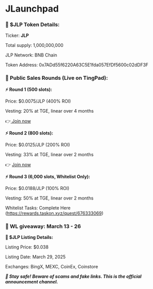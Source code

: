 # JLaunchpad

### **📌 $JLP Token Details:**&#x20;

Ticker: **JLP**&#x20;

Total supply: 1,000,000,000&#x20;

JLP Network: BNB Chain&#x20;

Token Address: 0x7ADd55f6220A63C5E1fda057EfDf5600c02dDF3F

### 📌 Public Sales Rounds (Live on TingPad):&#x20;

**⚡️ Round 1 (500 slots):**&#x20;

Price: $0.0075/JLP (400% ROI)&#x20;

Vesting: 20% at TGE, linear over 4 months&#x20;

👉[ Join now](https://tingpad.app/?ref=0xdb4eb659adeab520458f8b3497c8e4aa07c6e5ee)

**⚡️ Round 2 (800 slots):**&#x20;

Price: $0.0125/JLP (200% ROI)&#x20;

Vesting: 33% at TGE, linear over 2 months&#x20;

👉 [Join now](https://tingpad.app/?ref=0xdb4eb659adeab520458f8b3497c8e4aa07c6e5ee)&#x20;

**⚡️ Round 3 (6,000 slots, Whitelist Only):**&#x20;

Price: $0.0188/JLP (100% ROI)&#x20;

Vesting: 50% at TGE, linear over 2 months&#x20;

Whitelist Tasks: Complete Here (https://rewards.taskon.xyz/quest/676333069)

### 📅 WL giveaway: March 13 - 26

**📌 $JLP Listing Details:**&#x20;

Listing Price: $0.038&#x20;

Listing Date: March 29, 2025&#x20;

Exchanges: BingX, MEXC, CoinEx, Coinstore

_**🛑 Stay safe! Beware of scams and fake links. This is the official announcement channel.**_

